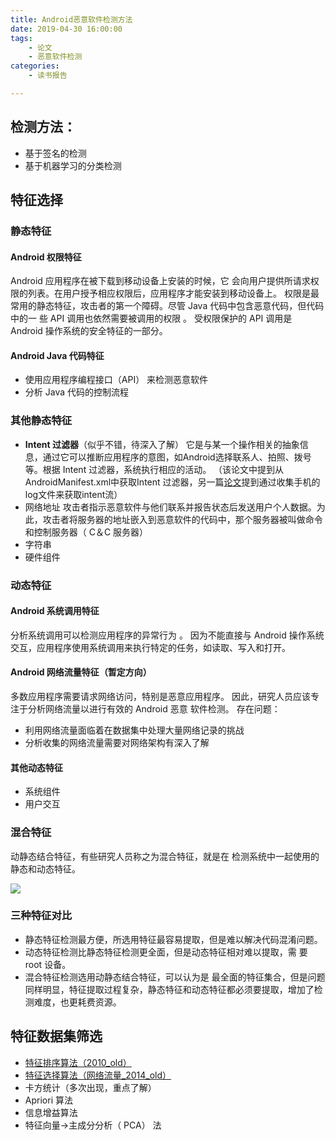 ```yaml
---
title: Android恶意软件检测方法
date: 2019-04-30 16:00:00
tags:
	- 论文
	- 恶意软件检测
categories:
	- 读书报告

---
```


## 检测方法：

* 基于签名的检测
* 基于机器学习的分类检测

## 特征选择

### 静态特征

#### Android 权限特征
Android 应用程序在被下载到移动设备上安装的时候，它 会向用户提供所请求权限的列表。在用户授予相应权限后，应用程序才能安装到移动设备上。
权限是最常用的静态特征，攻击者的第一个障碍。尽管 Java 代码中包含恶意代码，但代码中的一 些 API 调用也依然需要被调用的权限 。 受权限保护的 API 调用是 Android 操作系统的安全特征的一部分。
#### Android Java 代码特征
* 使用应用程序编程接口（API） 来检测恶意软件
* 分析 Java 代码的控制流程

### 其他静态特征

* **Intent 过滤器**（似乎不错，待深入了解）
它是与某一个操作相关的抽象信息，通过它可以推断应用程序的意图，如Android选择联系人、拍照、拨号等。根据 Intent 过滤器，系统执行相应的活动。
（该论文中提到从AndroidManifest.xml中获取Intent 过滤器，另一篇[论文](https://www.sciencedirect.com/science/article/pii/S0169023X17303063)提到通过收集手机的log文件来获取intent流）
* 网络地址
攻击者指示恶意软件与他们联系并报告状态后发送用户个人数据。为此，攻击者将服务器的地址嵌入到恶意软件的代码中，那个服务器被叫做命令和控制服务器（ C＆C 服务器） 
* 字符串
* 硬件组件

### 动态特征

#### Android 系统调用特征
分析系统调用可以检测应用程序的异常行为 。 因为不能直接与 Android 操作系统交互，应用程序使用系统调用来执行特定的任务，如读取、写入和打开。
#### **Android 网络流量特征**（暂定方向）
多数应用程序需要请求网络访问，特别是恶意应用程序。 因此，研究人员应该专注于分析网络流量以进行有效的 Android 恶意 软件检测。
存在问题：
* 利用网络流量面临着在数据集中处理大量网络记录的挑战
* 分析收集的网络流量需要对网络架构有深入了解
#### 其他动态特征
* 系统组件
* 用户交互
### 混合特征
动静态结合特征，有些研究人员称之为混合特征，就是在 检测系统中一起使用的静态和动态特征。

![](./B801135A-8627-4DC1-AE11-C08B5CB41250.png)

### 三种特征对比
* 静态特征检测最方便，所选用特征最容易提取，但是难以解决代码混淆问题。
* 动态特征检测比静态特征检测更全面，但是动态特征相对难以提取，需 要 root 设备。
* 混合特征检测选用动静态结合特征，可以认为是 最全面的特征集合，但是问题同样明显，特征提取过程复杂，静态特征和动态特征都必须要提取，增加了检测难度，也更耗费资源。
## 特征数据集筛选
* [特征排序算法（2010_old）](https://www.researchgate.net/publication/220805119_Applying_Behavioral_Detection_on_Android-Based_Devices)
* [特征选择算法（网络流量_2014_old）](https://www.sciencedirect.com/science/article/pii/S0167404814000285)
* 卡方统计（多次出现，重点了解）
* Apriori 算法
* 信息增益算法
* 特征向量->主成分分析（ PCA） 法
